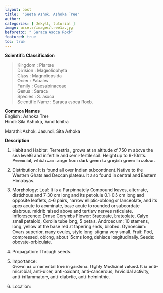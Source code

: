 ```yaml
---
layout: post
title:  "Seeta Ashok, Ashoka Tree"
author: 
categories: [ Jekyll, tutorial ]
image: assets/images/tree1a.jpg
beforetoc: " Saraca Asoca Roxb"
featured: true
toc: true
---
```


**Scientific Classification**  
>Kingdom : 		Plantae   
>Division :		Magnoliophyta   
>Class : 			Magnoliopsida   
>Order :			Fabales   
>Family : 		Caesalpinaceae   
>Genus : 		Saraca   
>Species : 		S. asoca   
>Scientific Name : 	Saraca asoca Roxb.  

**Common Names**  
English : 	Ashoka Tree  
Hindi: 		Sita Ashoka, Vand Ichitra  

Marathi:	Ashok, Jasundi, Sita Ashoka  

**Description** 
1. Habit and Habitat: Terrestrial, grows at an altitude of 750 m above the sea level6 and in fertile and semi-fertile soil. Height up to 9-10mts. Perennial, which can range from dark green to greyish green in colour. 
2. Distribution: It is found all over Indian subcontinent. Native to the Western Ghats and Deccan plateau. It also found in central and Eastern Himalayas.
3. Morphology:
Leaf: It is a Paripinnately Compound leaves, alternate, distichous and 7-30 cm long and its petiolule 0.1-0.6 cm long and opposite leaflets, 4-6 pairs, narrow elliptic-oblong or lanceolate, and its apex acute to acuminate, base acute to rounded or subcordate, glabrous, midrib raised above and tertiary nerves reticulate.
Inflorescence: Dense Corymbs
Flower: Bracteate, brateolate, Calyx small petaloid, Corolla tube long, 5 petals.
Androecium: 10 stamens, long, yellow at the base red at tapering ends, bilobed.
Gynoecium: Ovary superior, many ovules, style long, stigma very small.
Fruit: Pod, compressed, oblong, about 15cms long, dehisce longitudinally.
Seeds: obovate-orbiculate.
4. Propagation: Through seeds.
5. Importance:   
Grown as ornamental tree in gardens.
Highly Medicinal valued. It is anti-microbial, anti-ulcer, anti-oxidant, anti-cancerous, larvicidal activity, anti-inflammatory, anti-diabetic, anti-helminthic.

6. Location: 
